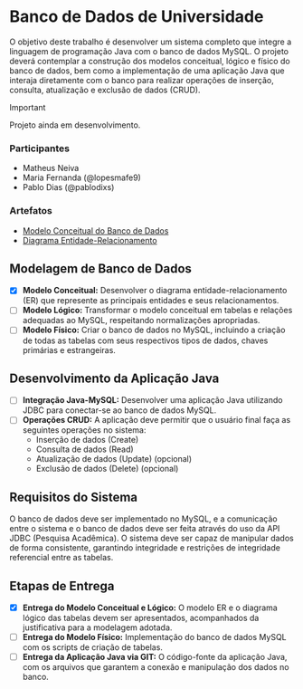 # Banco de Dados de Universidade
O objetivo deste trabalho é desenvolver um sistema completo que integre a linguagem de programação Java com o banco de dados MySQL. O projeto deverá contemplar a construção dos modelos conceitual, lógico e físico do banco de dados, bem como a implementação de uma aplicação Java que interaja diretamente com o banco para realizar operações de inserção, consulta, atualização e exclusão de dados (CRUD).

> [!IMPORTANT]
> Projeto ainda em desenvolvimento.

### Participantes
- Matheus Neiva
- Maria Fernanda (@lopesmafe9)
- Pablo Dias (@pablodixs)

### Artefatos
- [Modelo Conceitual do Banco de Dados](https://drive.google.com/file/d/1t2TB5pO8eDjh_jhIPl7poxU995PbHJ-y/view?usp=sharing)
- [Diagrama Entidade-Relacionamento](https://drive.google.com/file/d/1QYLy77q8xe8iemraEVdPJ98AK_p5UT2m/view?usp=sharing)

## Modelagem de Banco de Dados
- [x] **Modelo Conceitual:** Desenvolver o diagrama entidade-relacionamento (ER) que represente as principais entidades e seus relacionamentos.
- [ ] **Modelo Lógico:** Transformar o modelo conceitual em tabelas e relações adequadas ao MySQL, respeitando normalizações apropriadas.
- [ ] **Modelo Físico:** Criar o banco de dados no MySQL, incluindo a criação de todas as tabelas com seus respectivos tipos de dados, chaves primárias e estrangeiras.

## Desenvolvimento da Aplicação Java
- [ ] **Integração Java-MySQL:** Desenvolver uma aplicação Java utilizando JDBC para conectar-se ao banco de dados MySQL.
- [ ] **Operações CRUD:** A aplicação deve permitir que o usuário final faça as seguintes operações no sistema:
  - Inserção de dados (Create)
  - Consulta de dados (Read)
  - Atualização de dados (Update) (opcional)
  - Exclusão de dados (Delete) (opcional)

## Requisitos do Sistema
O banco de dados deve ser implementado no MySQL, e a comunicação entre o sistema e o banco de dados deve ser feita através do uso da API JDBC (Pesquisa Acadêmica).
O sistema deve ser capaz de manipular dados de forma consistente, garantindo integridade e restrições de integridade referencial entre as tabelas.

## Etapas de Entrega
- [x] **Entrega do Modelo Conceitual e Lógico:** O modelo ER e o diagrama lógico das tabelas devem ser apresentados, acompanhados da justificativa para a modelagem adotada.
- [ ] **Entrega do Modelo Físico:** Implementação do banco de dados MySQL com os scripts de criação de tabelas.
- [ ] **Entrega da Aplicação Java via GIT:** O código-fonte da aplicação Java, com os arquivos que garantem a conexão e manipulação dos dados no banco.
